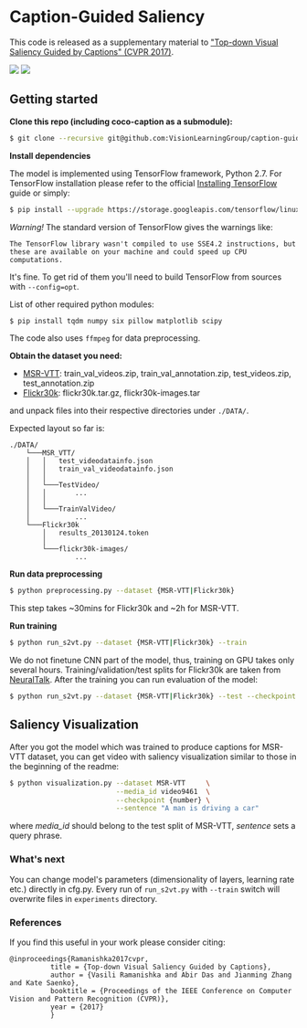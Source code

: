 # Caption-Guided Saliency
This code is released as a supplementary material to ["Top-down Visual Saliency Guided by Captions" (CVPR 2017)][1].


![](https://www.dropbox.com/s/zjyy04up13lp657/video9461.gif?raw=1) ![](https://www.dropbox.com/s/3r2x5fwda4nkatu/video7023.gif?raw=1)

## Getting started

**Clone this repo (including coco-caption as a submodule):**
```bash
$ git clone --recursive git@github.com:VisionLearningGroup/caption-guided-saliency.git
```
**Install dependencies**

The model is implemented using TensorFlow framework, Python 2.7. For TensorFlow installation please refer to the official [Installing TensorFlow](https://www.tensorflow.org/install/) guide or simply:

```bash
$ pip install --upgrade https://storage.googleapis.com/tensorflow/linux/gpu/tensorflow_gpu-1.1.0-cp27-none-linux_x86_64.whl
```
*Warning!* The standard version of TensorFlow gives the warnings like:
```
The TensorFlow library wasn't compiled to use SSE4.2 instructions, but these are available on your machine and could speed up CPU computations.
```
It's fine. To get rid of them you'll need to build TensorFlow from sources with `--config=opt`.

List of other required python modules:
```bash
$ pip install tqdm numpy six pillow matplotlib scipy
```

The code also uses `ffmpeg` for data preprocessing. 

**Obtain the dataset you need:**

  * [MSR-VTT](http://ms-multimedia-challenge.com/dataset): train_val_videos.zip, train_val_annotation.zip, test_videos.zip, test_annotation.zip
  * [Flickr30k](http://shannon.cs.illinois.edu/DenotationGraph/): flickr30k.tar.gz, flickr30k-images.tar

and unpack files into their respective directories under ```./DATA/```.

Expected layout so far is:
```
./DATA/
    └───MSR_VTT/
    │   │   test_videodatainfo.json
    │   │   train_val_videodatainfo.json
    │   │
    │   └───TestVideo/
    │   │       ...
    │   │   
    │   └───TrainValVideo/
    │           ...
    └───Flickr30k
        │   results_20130124.token
        │      
        └───flickr30k-images/
                ...
```

**Run data preprocessing**
```bash
$ python preprocessing.py --dataset {MSR-VTT|Flickr30k}
```
This step takes ~30mins for Flickr30k and ~2h for MSR-VTT. 

**Run training**
```bash
$ python run_s2vt.py --dataset {MSR-VTT|Flickr30k} --train
```
We do not finetune CNN part of the model, thus, training on GPU takes only several hours. Training/validation/test splits for Flickr30k are taken from [NeuralTalk](https://github.com/karpathy/neuraltalk). After the training you can run evaluation of the model:

```bash
$ python run_s2vt.py --dataset {MSR-VTT|Flickr30k} --test --checkpoint {number}
```

## Saliency Visualization
After you got the model which was trained to produce captions for MSR-VTT dataset, you can get video with saliency visualization similar to those in the beginning of the readme: 

```bash
$ python visualization.py --dataset MSR-VTT     \
                          --media_id video9461  \
                          --checkpoint {number} \
                          --sentence "A man is driving a car"
```
where *media_id* should belong to the test split of MSR-VTT, *sentence* sets a query phrase.

### What's next

You can change model's parameters (dimensionality of layers, learning rate etc.) directly in cfg.py. Every run of `run_s2vt.py` with `--train` switch will overwrite files in `experiments` directory. 

### References

[1]: https://arxiv.org/abs/1612.07360
    

If you find this useful in your work please consider citing:
```
@inproceedings{Ramanishka2017cvpr,
          title = {Top-down Visual Saliency Guided by Captions},
          author = {Vasili Ramanishka and Abir Das and Jianming Zhang and Kate Saenko},
          booktitle = {Proceedings of the IEEE Conference on Computer Vision and Pattern Recognition (CVPR)},
          year = {2017}
          }
```
